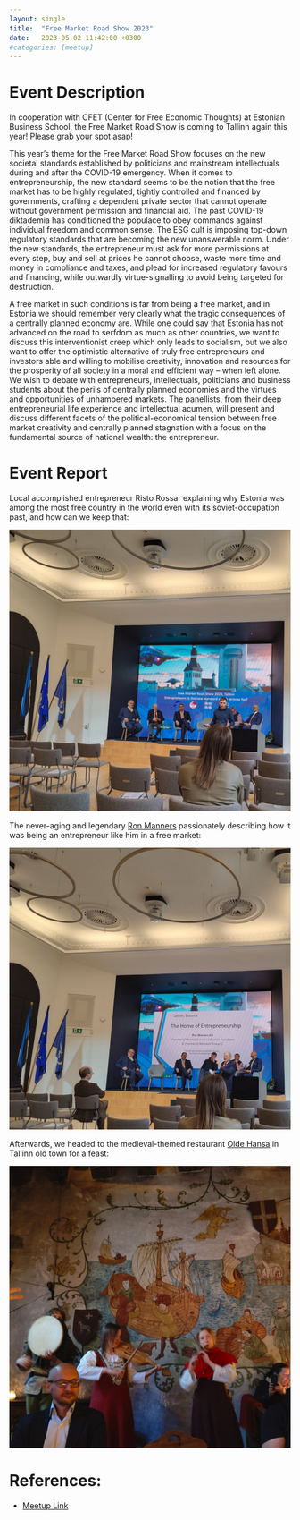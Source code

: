 ```yaml
---
layout: single
title:  "Free Market Road Show 2023"
date:   2023-05-02 11:42:00 +0300
#categories: [meetup]
---
```


# Event Description

In cooperation with CFET (Center for Free Economic Thoughts) at Estonian Business School, the Free Market Road Show is
coming to Tallinn again this year! Please grab your spot asap!

This year’s theme for the Free Market Road Show focuses on the new societal standards established by politicians and
mainstream intellectuals during and after the COVID-19 emergency. When it comes to entrepreneurship, the new standard
seems to be the notion that the free market has to be highly regulated, tightly controlled and financed by governments,
crafting a dependent private sector that cannot operate without government permission and financial aid. The past
COVID-19 diktademia has conditioned the populace to obey commands against individual freedom and common sense. The ESG
cult is imposing top-down regulatory standards that are becoming the new unanswerable norm. Under the new standards, the
entrepreneur must ask for more permissions at every step, buy and sell at prices he cannot choose, waste more time and
money in compliance and taxes, and plead for increased regulatory favours and financing, while outwardly
virtue-signalling to avoid being targeted for destruction.

A free market in such conditions is far from being a free market, and in Estonia we should remember very clearly what
the tragic consequences of a centrally planned economy are. While one could say that Estonia has not advanced on the
road to serfdom as much as other countries, we want to discuss this interventionist creep which only leads to socialism,
but we also want to offer the optimistic alternative of truly free entrepreneurs and investors able and willing to
mobilise creativity, innovation and resources for the prosperity of all society in a moral and efficient way – when left
alone. We wish to debate with entrepreneurs, intellectuals, politicians and business students about the perils of
centrally planned economies and the virtues and opportunities of unhampered markets. The panellists, from their deep
entrepreneurial life experience and intellectual acumen, will present and discuss different facets of the
political-economical tension between free market creativity and centrally planned stagnation with a focus on the
fundamental source of national wealth: the entrepreneur.

# Event Report

Local accomplished entrepreneur Risto Rossar explaining why Estonia was among the most free country in the world even
with its soviet-occupation past, and how can we keep that:

![Estonia good!](/img/2023-05-02/risto-rossar.jpg)

The never-aging and legendary [Ron Manners](https://www.mannwest.com/) passionately describing how it was being an
entrepreneur like him in a free market:

![They are all socialists!](/img/2023-05-02/ron-manners.jpg)

Afterwards, we headed to the medieval-themed restaurant [Olde Hansa](https://www.oldehansa.ee/) in Tallinn old town for
a feast:

![Sound of freedom!](/img/2023-05-02/old-hansa.jpg)

# References:

- [Meetup Link](https://www.meetup.com/mission-liberty-tallinn/events/293017182/)
